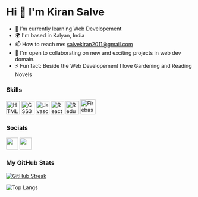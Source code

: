 Hi 👋 I'm Kiran Salve
===============================


- 🌱 I’m currently learning Web Developement
- 🌍 I'm based in Kalyan, India
- 📫 How to reach me: salvekiran2011@gmail.com
- 🤝 I'm open to collaborating on new and exciting projects in web dev domain.
- ⚡ Fun fact: Beside the Web Developement I love Gardening and Reading Novels

### Skills

<p align="left">
<a href="https://developer.mozilla.org/en-US/docs/Glossary/HTML5" target="_blank" rel="noreferrer"><img src="https://raw.githubusercontent.com/danielcranney/readme-generator/main/public/icons/skills/html5-colored.svg" width="36" height="36" alt="HTML5" /></a>
<a href="https://www.w3.org/TR/CSS/#css" target="_blank" rel="noreferrer"><img src="https://raw.githubusercontent.com/danielcranney/readme-generator/main/public/icons/skills/css3-colored.svg" width="36" height="36" alt="CSS3" /></a>
<a href="https://developer.mozilla.org/en-US/docs/Web/JavaScript" target="_blank" rel="noreferrer"><img src="https://raw.githubusercontent.com/danielcranney/readme-generator/main/public/icons/skills/javascript-colored.svg" width="36" height="36" alt="Javascript" /></a>
<a href="https://reactjs.org/" target="_blank" rel="noreferrer"><img src="https://raw.githubusercontent.com/danielcranney/readme-generator/main/public/icons/skills/react-colored.svg" width="36" height="36" alt="React" /></a>  
<a href="https://redux.js.org/" target="_blank" rel="noreferrer"><img src="https://raw.githubusercontent.com/danielcranney/readme-generator/main/public/icons/skills/redux-colored.svg" width="36" height="36" alt="Redux" /></a>
<a href="https://firebase.google.com/" target="_blank" rel="noreferrer"><img src="https://raw.githubusercontent.com/danielcranney/readme-generator/main/public/icons/skills/firebase-colored.svg" width="40" height="40" alt="Firebase" /></a>

### Socials

<p align="left"> 
  <a href="https://twitter.com/kiransalve15" target="_blank" rel="noreferrer"><img src="https://raw.githubusercontent.com/danielcranney/readme-generator/main/public/icons/socials/twitter.svg" width="32" height="32" /></a>
   <a href="https://www.linkedin.com/in/kiran-salve-656995188" target="_blank" rel="noreferrer"><img src="https://raw.githubusercontent.com/danielcranney/readme-generator/main/public/icons/socials/linkedin.svg" width="32" height="32" /></a>   
</p>

### My GitHub Stats

[![GitHub Streak](http://github-readme-streak-stats.herokuapp.com?user=kiransalve)](https://git.io/streak-stats)


![Top Langs](https://github-readme-stats.vercel.app/api/top-langs/?username=kiransalve&layout=compact&theme=vision-friendly-dark)
